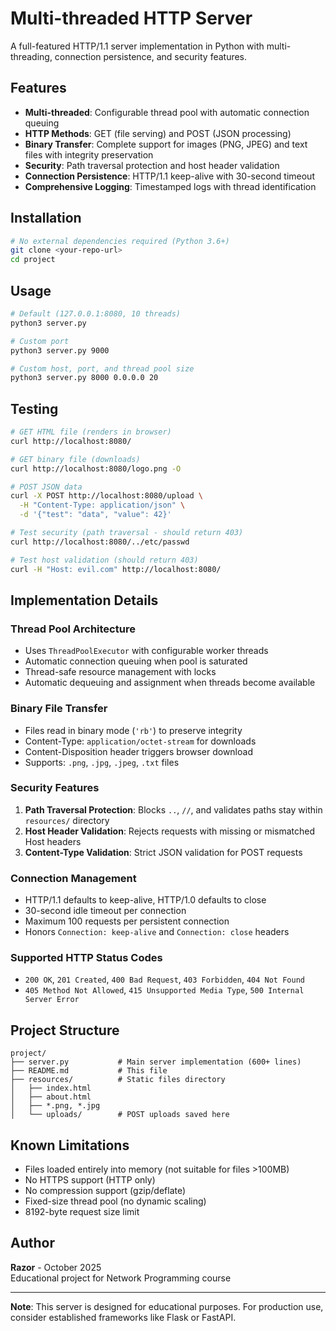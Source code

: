 # Multi-threaded HTTP Server

A full-featured HTTP/1.1 server implementation in Python with multi-threading, connection persistence, and security features.

## Features

-  **Multi-threaded**: Configurable thread pool with automatic connection queuing
-  **HTTP Methods**: GET (file serving) and POST (JSON processing)
-  **Binary Transfer**: Complete support for images (PNG, JPEG) and text files with integrity preservation
-  **Security**: Path traversal protection and host header validation
-  **Connection Persistence**: HTTP/1.1 keep-alive with 30-second timeout
-  **Comprehensive Logging**: Timestamped logs with thread identification

## Installation

```bash
# No external dependencies required (Python 3.6+)
git clone <your-repo-url>
cd project
```

## Usage

```bash
# Default (127.0.0.1:8080, 10 threads)
python3 server.py

# Custom port
python3 server.py 9000

# Custom host, port, and thread pool size
python3 server.py 8000 0.0.0.0 20
```

## Testing

```bash
# GET HTML file (renders in browser)
curl http://localhost:8080/

# GET binary file (downloads)
curl http://localhost:8080/logo.png -O

# POST JSON data
curl -X POST http://localhost:8080/upload \
  -H "Content-Type: application/json" \
  -d '{"test": "data", "value": 42}'

# Test security (path traversal - should return 403)
curl http://localhost:8080/../etc/passwd

# Test host validation (should return 403)
curl -H "Host: evil.com" http://localhost:8080/
```

## Implementation Details

### Thread Pool Architecture
- Uses `ThreadPoolExecutor` with configurable worker threads
- Automatic connection queuing when pool is saturated
- Thread-safe resource management with locks
- Automatic dequeuing and assignment when threads become available

### Binary File Transfer
- Files read in binary mode (`'rb'`) to preserve integrity
- Content-Type: `application/octet-stream` for downloads
- Content-Disposition header triggers browser download
- Supports: `.png`, `.jpg`, `.jpeg`, `.txt` files

### Security Features
1. **Path Traversal Protection**: Blocks `..`, `//`, and validates paths stay within `resources/` directory
2. **Host Header Validation**: Rejects requests with missing or mismatched Host headers
3. **Content-Type Validation**: Strict JSON validation for POST requests

### Connection Management
- HTTP/1.1 defaults to keep-alive, HTTP/1.0 defaults to close
- 30-second idle timeout per connection
- Maximum 100 requests per persistent connection
- Honors `Connection: keep-alive` and `Connection: close` headers

### Supported HTTP Status Codes
- `200 OK`, `201 Created`, `400 Bad Request`, `403 Forbidden`, `404 Not Found`
- `405 Method Not Allowed`, `415 Unsupported Media Type`, `500 Internal Server Error`

## Project Structure

```
project/
├── server.py           # Main server implementation (600+ lines)
├── README.md           # This file
├── resources/          # Static files directory
│   ├── index.html
│   ├── about.html
│   ├── *.png, *.jpg
│   └── uploads/        # POST uploads saved here
```

## Known Limitations

- Files loaded entirely into memory (not suitable for files >100MB)
- No HTTPS support (HTTP only)
- No compression support (gzip/deflate)
- Fixed-size thread pool (no dynamic scaling)
- 8192-byte request size limit

## Author

**Razor** - October 2025  
Educational project for Network Programming course

---

**Note**: This server is designed for educational purposes. For production use, consider established frameworks like Flask or FastAPI.
